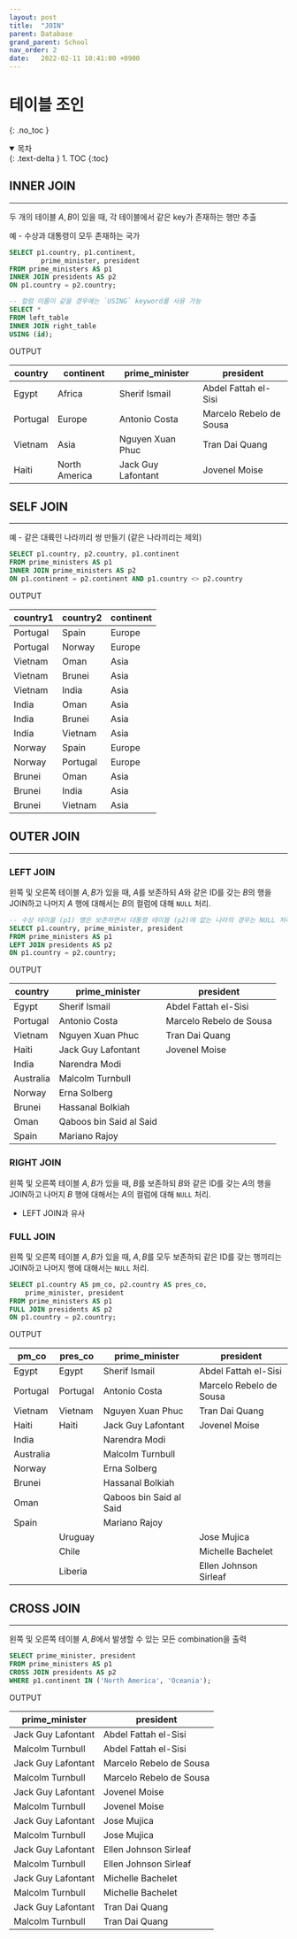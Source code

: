```yaml
---
layout: post
title:  "JOIN"
parent: Database
grand_parent: School
nav_order: 2
date:   2022-02-11 10:41:00 +0900
---
```

# 테이블 조인
{: .no_toc }

<details open markdown="block">
  <summary>
    목차
  </summary>
  {: .text-delta }
1. TOC
{:toc}
</details>

## INNER JOIN
---
두 개의 테이블 $A, B$이 있을 때, 각 테이블에서 같은 key가 존재하는 행만 추출

예 - 수상과 대통령이 모두 존재하는 국가

```sql
SELECT p1.country, p1.continent, 
        prime_minister, president
FROM prime_ministers AS p1
INNER JOIN presidents AS p2
ON p1.country = p2.country;

-- 컬럼 이름이 같을 경우에는 `USING` keyword를 사용 가능
SELECT *
FROM left_table
INNER JOIN right_table
USING (id);
```

OUTPUT

| country   | continent| prime_minister     | president|
|---|---|---|---|
| Egypt| Africa| Sherif Ismail| Abdel Fattah el-Sisi|
| Portugal| Europe| Antonio Costa| Marcelo Rebelo de Sousa |
| Vietnam| Asia| Nguyen Xuan Phuc| Tran Dai Quang|
| Haiti| North America | Jack Guy Lafontant | Jovenel Moise|

## SELF JOIN
---
예 - 같은 대륙인 나라끼리 쌍 만들기 (같은 나라끼리는 제외)

```sql
SELECT p1.country, p2.country, p1.continent
FROM prime_ministers AS p1
INNER JOIN prime_ministers AS p2
ON p1.continent = p2.continent AND p1.country <> p2.country
```

OUTPUT

| country1   | country2   | continent   |
|------------|------------|-------------|
| Portugal   | Spain      | Europe      |
| Portugal   | Norway     | Europe      |
| Vietnam    | Oman       | Asia        |
| Vietnam    | Brunei     | Asia        |
| Vietnam    | India      | Asia        |
| India      | Oman       | Asia        |
| India      | Brunei     | Asia        |
| India      | Vietnam    | Asia        |
| Norway     | Spain      | Europe      |
| Norway     | Portugal   | Europe      |
| Brunei     | Oman       | Asia        |
| Brunei     | India      | Asia        |
| Brunei     | Vietnam    | Asia        |

## OUTER JOIN
---
### LEFT JOIN
왼쪽 및 오른쪽 테이블 $A, B$가 있을 때, $A$를 보존하되 $A$와 같은 ID를 갖는 $B$의 행을 JOIN하고 나머지 $A$ 행에 대해서는 $B$의 컬럼에 대해 `NULL` 처리.

```sql
-- 수상 테이블 (p1) 행은 보존하면서 대통령 테이블 (p2)에 없는 나라의 경우는 NULL 처리
SELECT p1.country, prime_minister, president
FROM prime_ministers AS p1
LEFT JOIN presidents AS p2
ON p1.country = p2.country;
```

OUTPUT

| country   | prime_minister | president|
|---|---|---|
| Egypt     | Sherif Ismail | Abdel Fattah el-Sisi    |
| Portugal  | Antonio Costa| Marcelo Rebelo de Sousa |
| Vietnam | Nguyen Xuan Phuc | Tran Dai Quang          |
| Haiti | Jack Guy Lafontant | Jovenel Moise           |
| India | Narendra Modi||
| Australia | Malcolm Turnbull||
| Norway | Erna Solberg ||
| Brunei |Hassanal Bolkiah||
| Oman |Qaboos bin Said al Said||
| Spain |Mariano Rajoy||

### RIGHT JOIN
왼쪽 및 오른쪽 테이블 $A, B$가 있을 때, $B$를 보존하되 $B$와 같은 ID를 갖는 $A$의 행을 JOIN하고 나머지 $B$ 행에 대해서는 $A$의 컬럼에 대해 `NULL` 처리.
- LEFT JOIN과 유사

### FULL JOIN
왼쪽 및 오른쪽 테이블 $A, B$가 있을 때, $A, B$를 모두 보존하되 같은 ID를 갖는 행끼리는 JOIN하고 나머지 행에 대해서는 `NULL` 처리.

```sql
SELECT p1.country AS pm_co, p2.country AS pres_co,
    prime_minister, president
FROM prime_ministers AS p1
FULL JOIN presidents AS p2
ON p1.country = p2.country;
```

OUTPUT

|pm_co| pres_co| prime_minister| president|
|---|---|---|---|
| Egypt| Egypt | Sherif Ismail| Abdel Fattah el-Sisi|
| Portugal| Portugal  | Antonio Costa| Marcelo Rebelo de Sousa |
| Vietnam | Vietnam | Nguyen Xuan Phuc| Tran Dai Quang |
| Haiti | Haiti | Jack Guy Lafontant| Jovenel Moise|
| India || Narendra Modi |
| Australia || Malcolm Turnbull|
| Norway || Erna Solberg|
| Brunei || Hassanal Bolkiah|
| Oman || Qaboos bin Said al Said |                        
| Spain || Mariano Rajoy|
|| Uruguay || Jose Mujica             |
|| Chile || Michelle Bachelet       |
|| Liberia || Ellen Johnson Sirleaf   |

## CROSS JOIN
---
왼쪽 및 오른쪽 테이블 $A, B$에서 발생할 수 있는 모든 combination을 출력

```sql
SELECT prime_minister, president
FROM prime_ministers AS p1
CROSS JOIN presidents AS p2
WHERE p1.continent IN ('North America', 'Oceania');
```

OUTPUT

| prime_minister     | president               |
|--------------------|-------------------------|
| Jack Guy Lafontant | Abdel Fattah el-Sisi    |
| Malcolm Turnbull   | Abdel Fattah el-Sisi    |
| Jack Guy Lafontant | Marcelo Rebelo de Sousa |
| Malcolm Turnbull   | Marcelo Rebelo de Sousa |
| Jack Guy Lafontant | Jovenel Moise           |
| Malcolm Turnbull   | Jovenel Moise           |
| Jack Guy Lafontant | Jose Mujica             |
| Malcolm Turnbull   | Jose Mujica             |
| Jack Guy Lafontant | Ellen Johnson Sirleaf   |
| Malcolm Turnbull   | Ellen Johnson Sirleaf   |
| Jack Guy Lafontant | Michelle Bachelet       |
| Malcolm Turnbull   | Michelle Bachelet       |
| Jack Guy Lafontant | Tran Dai Quang          |
| Malcolm Turnbull   | Tran Dai Quang          |
 